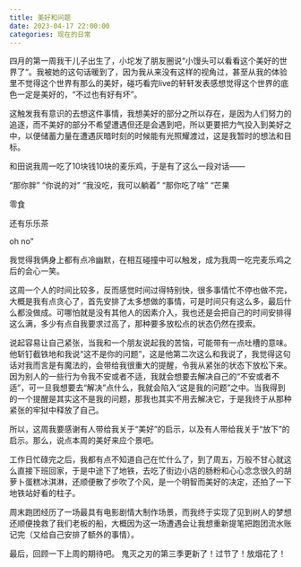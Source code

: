 ```yaml
---
title: 美好和问题
date: 2023-04-17 22:00:00
categories: 现在的日常
---
```

四月的第一周我干儿子出生了，小坨发了朋友圈说“小馒头可以看看这个美好的世界了“。我被她的这句话暖到了，因为我从来没有这样的视角过，甚至从我的体验里不觉得这个世界有那么的美好，碰巧看完live的轩轩发表感想觉得这个世界的底色一定是美好的，“不过也有好有坏”。

这触发我有意识的去想这件事情，我想美好的部分之所以存在，是因为人们努力的追逐，而不美好的部分不希望遭遇但还是会遇到吧，所以更要把力气投入到美好之中，以便储蓄力量在遭遇灰暗时刻的时候能有光照耀渡过，这是我暂时的想法和目标。

和田说我周一吃了10块钱10块的麦乐鸡，于是有了这么一段对话——

“那你胖”
“你说的对”
“我没吃，我可以躺着”
“那你吃了啥”
“芒果

零食

还有乐乐茶

oh no”

我觉得我俩身上都有点冷幽默，在相互碰撞中可以触发，成为我周一吃完麦乐鸡之后的会心一笑。

这周一个人的时间比较多，反而感觉时间过得特别快，很多事情忙不停也做不完，大概是我有点贪心了，首先安排了太多想做的事情，可是时间只有这么多，最后什么都没做成。可哪怕就是没有其他人的因素介入，我也还是会把自己的时间安排得这么满，多少有点自我要求过高了，那种要多放松点的状态仍然在摸索。

说起容易让自己紧张，当我和一个朋友说起我的苦恼，可能带有一点吐槽的意味。他斩钉截铁地和我说“这不是你的问题”，这是他第二次这么和我说了，我觉得这句话对我而言是有魔法的，会带给我很重大的提醒，令我从紧张的状态下放松下来。因为别人的一些行为令我不安或者不适，我就会想要去解决自己的“不安或者不适”，可一旦我想要去“解决”点什么，我就会陷入“这是我的问题”之中。当我得到的一个提醒是其实这不是我的问题，那我也其实不用去解决它，于是我终于从那种紧张的牢狱中释放了自己。

所以，这周我要感谢有人带给我关于“美好”的启示，以及有人带给我关于“放下”的启示。那么，说点本周的美好来应个景吧。

工作日忙碌完之后，我都有点不知道自己在忙什么了，到了周五，万般不甘心就这么直接下班回家，于是中途下了地铁，去吃了街边小店的肠粉和心心念念很久的胡萝卜蛋糕冰淇淋，还顺便散了步吹了个风，是一个明智而美好的决定，还拍了一下地铁站好看的柱子。

周末跑团经历了一场最具有电影剧情大制作场景，而我终于实现了见到树人的梦想还顺便挽救了我们老板的船，大概因为这一场遭遇会让我想重新提笔把跑团流水账记完（又给自己安排了额外的事情）。

最后，回顾一下上周的期待吧。
鬼灭之刃的第三季更新了！过节了！放烟花了！

